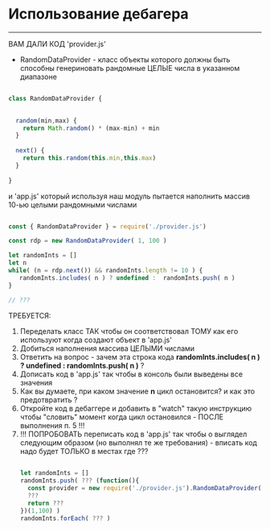 # Использование дебагера

---

ВАМ ДАЛИ КОД 'provider.js'

* RandomDataProvider - класс объекты которого должны быть способны генериновать рандомные ЦЕЛЫЕ числа в указанном диапазоне

```js

class RandomDataProvider {

  
  random(min,max) {
    return Math.random() * (max-min) + min
  }
  
  next() {
    return this.random(this.min,this.max)
  }
  
}

```

и 'app.js' который используя наш модуль пытается наполнить массив 10-ью целыми рандомными числами

```js

const { RandomDataProvider } = require('./provider.js')

const rdp = new RandomDataProvider( 1, 100 ) 

let randomInts = [] 
let n
while( (n = rdp.next()) && randomInts.length != 10 ) {
   randomInts.includes( n ) ? undefined :  randomInts.push( n )
}

// ???

```

ТРЕБУЕТСЯ:
 1. Переделать класс ТАК чтобы он соответствовал ТОМУ как его используют когда создают объект в 'app.js'
 2. Добиться наполнения массива ЦЕЛЫМИ числами
 3. Ответить на вопрос - зачем эта строка кода  **randomInts.includes( n ) ? undefined :  randomInts.push( n )** ?
 4. Дописать код в 'app.js' так чтобы в консоль были выведены все значения
 5. Как вы думаете, при каком значение **n** цикл остановится? и как это предотвратить ?
 6. Откройте код в дебаггере и добавить в "watch" такую инструкцию чтобы "словить" момент когда цикл остановился - ПОСЛЕ выполнения п. 5 !!!
 7. !!! ПОПРОБОВАТЬ переписать код  в 'app.js' так чтобы о выглядел следующим образом (но выполнял те же требования) - вписать код надо будет ТОЛЬКО в местах где ??? 
    ```js
   
    let randomInts = [] 
    randomInts.push( ??? (function(){
      const provider = new require('./provider.js').RandomDataProvider( 1, 100 ) 
      ??? 
      return ???
    })(1,100) )
    randomInts.forEach( ??? )
    
    ```
